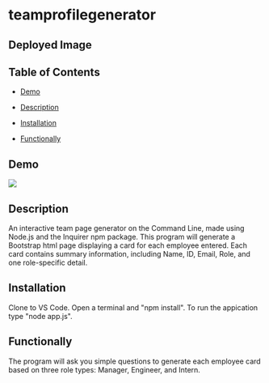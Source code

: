 # teamprofilegenerator

## Deployed Image

## Table of Contents 

* [Demo](#demo)

* [Description](#description)

* [Installation](#installation)

* [Functionally](#functionally)

## Demo
![](images/homework19.gif) 

## Description
An interactive team page generator on the Command Line, made using Node.js and the Inquirer npm package. This program will generate a Bootstrap html page displaying a card for each employee entered. Each card contains summary information, including Name, ID, Email, Role, and one role-specific detail.

## Installation
Clone to VS Code. Open a terminal and "npm install". To run the appication type "node app.js". 


## Functionally
The program will ask you simple questions to generate each employee card based on three role types: Manager, Engineer, and Intern.
